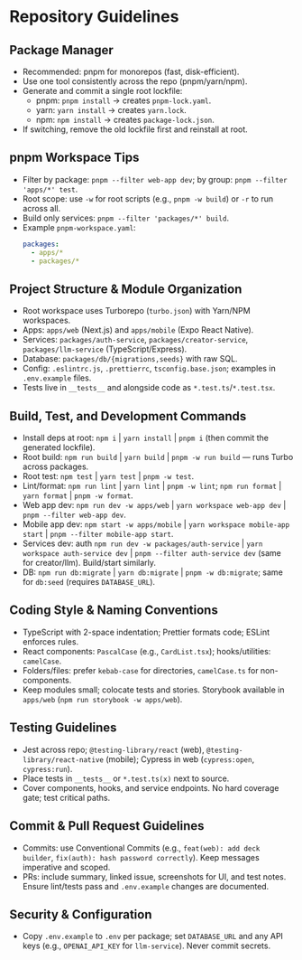 # Repository Guidelines

## Package Manager
- Recommended: pnpm for monorepos (fast, disk-efficient).
- Use one tool consistently across the repo (pnpm/yarn/npm).
- Generate and commit a single root lockfile:
  - pnpm: `pnpm install` → creates `pnpm-lock.yaml`.
  - yarn: `yarn install` → creates `yarn.lock`.
  - npm: `npm install` → creates `package-lock.json`.
- If switching, remove the old lockfile first and reinstall at root.

## pnpm Workspace Tips
- Filter by package: `pnpm --filter web-app dev`; by group: `pnpm --filter 'apps/*' test`.
- Root scope: use `-w` for root scripts (e.g., `pnpm -w build`) or `-r` to run across all.
- Build only services: `pnpm --filter 'packages/*' build`.
- Example `pnpm-workspace.yaml`:
  ```yaml
  packages:
    - apps/*
    - packages/*
  ```

## Project Structure & Module Organization
- Root workspace uses Turborepo (`turbo.json`) with Yarn/NPM workspaces.
- Apps: `apps/web` (Next.js) and `apps/mobile` (Expo React Native).
- Services: `packages/auth-service`, `packages/creator-service`, `packages/llm-service` (TypeScript/Express).
- Database: `packages/db/{migrations,seeds}` with raw SQL.
- Config: `.eslintrc.js`, `.prettierrc`, `tsconfig.base.json`; examples in `.env.example` files.
- Tests live in `__tests__` and alongside code as `*.test.ts`/`*.test.tsx`.

## Build, Test, and Development Commands
- Install deps at root: `npm i` | `yarn install` | `pnpm i` (then commit the generated lockfile).
- Root build: `npm run build` | `yarn build` | `pnpm -w run build` — runs Turbo across packages.
- Root test: `npm test` | `yarn test` | `pnpm -w test`.
- Lint/format: `npm run lint` | `yarn lint` | `pnpm -w lint`; `npm run format` | `yarn format` | `pnpm -w format`.
- Web app dev: `npm run dev -w apps/web` | `yarn workspace web-app dev` | `pnpm --filter web-app dev`.
- Mobile app dev: `npm start -w apps/mobile` | `yarn workspace mobile-app start` | `pnpm --filter mobile-app start`.
- Services dev: auth `npm run dev -w packages/auth-service` | `yarn workspace auth-service dev` | `pnpm --filter auth-service dev` (same for creator/llm). Build/start similarly.
- DB: `npm run db:migrate` | `yarn db:migrate` | `pnpm -w db:migrate`; same for `db:seed` (requires `DATABASE_URL`).

## Coding Style & Naming Conventions
- TypeScript with 2-space indentation; Prettier formats code; ESLint enforces rules.
- React components: `PascalCase` (e.g., `CardList.tsx`); hooks/utilities: `camelCase`.
- Folders/files: prefer `kebab-case` for directories, `camelCase.ts` for non-components.
- Keep modules small; colocate tests and stories. Storybook available in `apps/web` (`npm run storybook -w apps/web`).

## Testing Guidelines
- Jest across repo; `@testing-library/react` (web), `@testing-library/react-native` (mobile); Cypress in web (`cypress:open`, `cypress:run`).
- Place tests in `__tests__` or `*.test.ts(x)` next to source.
- Cover components, hooks, and service endpoints. No hard coverage gate; test critical paths.

## Commit & Pull Request Guidelines
- Commits: use Conventional Commits (e.g., `feat(web): add deck builder`, `fix(auth): hash password correctly`). Keep messages imperative and scoped.
- PRs: include summary, linked issue, screenshots for UI, and test notes. Ensure lint/tests pass and `.env.example` changes are documented.

## Security & Configuration
- Copy `.env.example` to `.env` per package; set `DATABASE_URL` and any API keys (e.g., `OPENAI_API_KEY` for `llm-service`). Never commit secrets.
